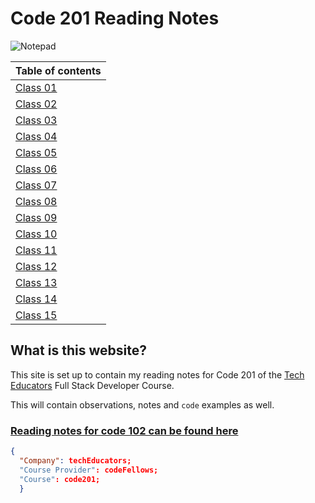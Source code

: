 # Code 201 Reading Notes

![Notepad](https://images.unsplash.com/photo-1517842645767-c639042777db?ixlib=rb-1.2.1&ixid=MnwxMjA3fDB8MHxwaG90by1wYWdlfHx8fGVufDB8fHx8&auto=format&fit=crop&w=2070&q=80)

|Table of contents|
|-----------------|
|[Class 01]()|
|[Class 02]()|
|[Class 03]()|
|[Class 04]()|
|[Class 05]()|
|[Class 06]()|
|[Class 07]()|
|[Class 08]()|
|[Class 09]()|
|[Class 10]()|
|[Class 11]()|
|[Class 12]()|
|[Class 13]()|
|[Class 14]()|
|[Class 15]()|

## What is this website?

This site is set up to contain my reading notes for Code 201 of the [Tech Educators](https://techeducators.co.uk/) Full Stack Developer Course.

This will contain observations, notes and `code` examples as well.

### [Reading notes for code 102 can be found here](https://r-saunders.github.io/reading-notes/)
```json
{
  "Company": techEducators;
  "Course Provider": codeFellows;
  "Course": code201;
  }
```
